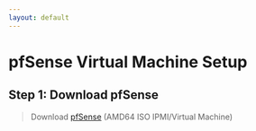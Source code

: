 ```yaml
---
layout: default
---
```


# pfSense Virtual Machine Setup

## Step 1: Download pfSense

> Download [pfSense](https://www.pfsense.org/download/) (AMD64 ISO IPMI/Virtual Machine)
